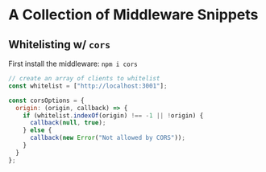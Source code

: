 # A Collection of Middleware Snippets



## Whitelisting w/ ```cors```
First install the middleware: ```npm i cors```

```javascript
// create an array of clients to whitelist
const whitelist = ["http://localhost:3001"];

const corsOptions = {
  origin: (origin, callback) => {
    if (whitelist.indexOf(origin) !== -1 || !origin) {
      callback(null, true);
    } else {
      callback(new Error("Not allowed by CORS"));
    }
  }
};
```
